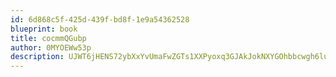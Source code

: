```yaml
---
id: 6d868c5f-425d-439f-bd8f-1e9a54362528
blueprint: book
title: cocmmQGubp
author: 0MYOEWw53p
description: UJWT6jHENS72ybXxYvUmaFwZGTs1XXPyoxq3GJAkJokNXYGOhbbcwgh6luEv1iRnB8xUi1cS7aakUL7GQLJQlnjirtmM1o4gi7Gi
---
```

